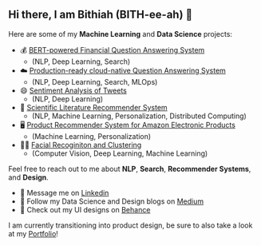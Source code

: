 ## Hi there, I am Bithiah (BITH-ee-ah) 👋

Here are some of my **Machine Learning** and **Data Science** projects:

* 💰 [BERT-powered Financial Question Answering System](https://github.com/yuanbit/FinBERT-QA)
  - (NLP, Deep Learning, Search)
* ☁️ [Production-ready cloud-native Question Answering System](https://github.com/yuanbit/jina-financial-qa-search)
  - (NLP, Deep Learning, Search, MLOps)
* 😄 [Sentiment Analysis of Tweets](https://github.com/yuanbit/sentiment140-biLSTM/blob/master/sentiment140%20_biLSTM.ipynb)
  - (NLP, Deep Learning)
* 📖 [Scientific Literature Recommender System](https://github.com/yuanbit/literature-recommender-system)
  - (NLP, Machine Learning, Personalization, Distributed Computing)
* 🖥️ [Product Recommender System for Amazon Electronic Products](https://github.com/yuanbit/product-recommender-system/blob/master/yuan-daja-daql-ss18-project.ipynb)
  - (Machine Learning, Personalization)
* 👩‍🦰 [Facial Recoginiton and Clustering](https://github.com/yuanbit/face_clustering/blob/master/final_report/report.pdf)
  - (Computer Vision, Deep Learning, Machine Learning)

Feel free to reach out to me about **NLP**, **Search**, **Recommender Systems**, and **Design**.

- 💬 Message me on [Linkedin](https://www.linkedin.com/in/yuanb/)
- 📝 Follow my Data Science and Design blogs on [Medium](https://yuanb.medium.com)
- 🎨 Check out my UI designs on [Behance](https://www.behance.net/yuanb)

I am currently transitioning into product design, be sure to also take a look at my [Portfolio](http://www.yuanb.design)!

